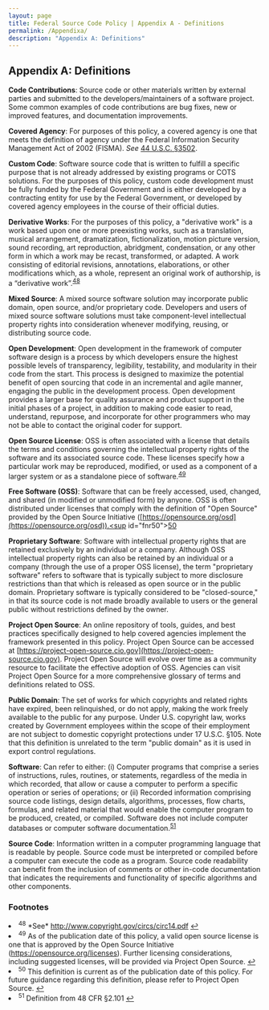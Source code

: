 ```yaml
---
layout: page
title: Federal Source Code Policy | Appendix A - Definitions
permalink: /Appendixa/
description: "Appendix A: Definitions"
---
```


## Appendix A: Definitions

**Code Contributions**: Source code or other materials written by external parties and submitted to the developers/maintainers of a software project. Some common examples of code contributions are bug fixes, new or improved features, and documentation improvements.

**Covered Agency**: For purposes of this policy, a covered agency is one that meets the definition of agency under the Federal Information Security Management Act of 2002 (FISMA). *See* [44 U.S.C. §3502](https://www.gpo.gov/fdsys/granule/USCODE-2011-title44/USCODE-2011-title44-chap35-subchapI-sec3502).

**Custom Code**: Software source code that is written to fulfill a specific purpose that is not already addressed by existing programs or COTS solutions. For the purposes of this policy, custom code development must be fully funded by the Federal Government and is either developed by a contracting entity for use by the Federal Government, or developed by covered agency employees in the course of their official duties.

**Derivative Works**: For the purposes of this policy, a "derivative work" is a work based upon one or more preexisting works, such as a translation, musical arrangement, dramatization, fictionalization, motion picture version, sound recording, art reproduction, abridgment, condensation, or any other form in which a work may be recast, transformed, or adapted. A work consisting of editorial revisions, annotations, elaborations, or other modifications which, as a whole, represent an original work of authorship, is a “derivative work”.<sup id="fnr48"><a href="#fn48">48</a></sup>

**Mixed Source**: A mixed source software solution may incorporate public domain, open source, and/or proprietary code. Developers and users of mixed source software solutions must take component-level intellectual property rights into consideration whenever modifying, reusing, or distributing source code.

**Open Development**: Open development in the framework of computer software design is a process by which developers ensure the highest possible levels of transparency, legibility, testability, and modularity in their code from the start. This process is designed to maximize the potential benefit of open sourcing that code in an incremental and agile manner, engaging the public in the development process. Open development provides a larger base for quality assurance and product support in the initial phases of a project, in addition to making code easier to read, understand, repurpose, and incorporate for other programmers who may not be able to contact the original coder for support.

**Open Source License**: OSS is often associated with a license that details the terms and conditions governing the intellectual property rights of the software and its associated source code. These licenses specify how a particular work may be reproduced, modified, or used as a component of a larger system or as a standalone piece of software.<sup id="fnr49"><a href="#fn49">49</a></sup>

**Free Software (OSS)**: Software that can be freely accessed, used, changed, and shared (in modified or unmodified form) by anyone. OSS is often distributed under licenses that comply with the definition of "Open Source" provided by the Open Source Initiative ([https://opensource.org/osd](https://opensource.org/osd)).<sup id="fnr50"><a href="#fn50">50</a></sup>

**Proprietary Software**: Software with intellectual property rights that are retained exclusively by an individual or a company. Although OSS intellectual property rights can also be retained by an individual or a company (through the use of a proper OSS license), the term "proprietary software" refers to software that is typically subject to more disclosure restrictions than that which is released as open source or in the public domain. Proprietary software is typically considered to be "closed-source," in that its source code is not made broadly available to users or the general public without restrictions defined by the owner.

**Project Open Source**: An online repository of tools, guides, and best practices specifically designed to help covered agencies implement the framework presented in this policy. Project Open Source can be accessed at [https://project-open-source.cio.gov](https://project-open-source.cio.gov). Project Open Source will evolve over time as a community resource to facilitate the effective adoption of OSS. Agencies can visit Project Open Source for a more comprehensive glossary of terms and definitions related to OSS.

**Public Domain**: The set of works for which copyrights and related rights have expired, been relinquished, or do not apply, making the work freely available to the public for any purpose. Under U.S. copyright law, works created by Government employees within the scope of their employment are not subject to domestic copyright protections under 17 U.S.C. §105. Note that this definition is unrelated to the term "public domain" as it is used in export control regulations.

**Software**: Can refer to either: (i) Computer programs that comprise a series of instructions, rules, routines, or statements, regardless of the media in which recorded, that allow or cause a computer to perform a specific operation or series of operations; or (ii) Recorded information comprising source code listings, design details, algorithms, processes, flow charts, formulas, and related material that would enable the computer program to be produced, created, or compiled. Software does not include computer databases or computer software documentation.<sup id="fnr51"><a href="#fn51">51</a></sup>

**Source Code**: Information written in a computer programming language that is readable by people. Source code must be interpreted or compiled before a computer can execute the code as a program. Source code readability can benefit from the inclusion of comments or other in-code documentation that indicates the requirements and functionality of specific algorithms and other components.

### Footnotes
<li id="fn48"><sup>48</sup> *See* <a href="http://www.copyright.gov/circs/circ14.pdf">http://www.copyright.gov/circs/circ14.pdf</a> <a href="#fnr48">&#8617;</a></li>
<li id="fn49"><sup>49</sup> As of the publication date of this policy, a valid open source license is one that is approved by the Open Source Initiative (<a href="https://opensource.org/licenses">https://opensource.org/licenses</a>). Further licensing considerations, including suggested licenses, will be provided via Project Open Source. <a href="#fnr49">&#8617;</a></li>
<li id="fn50"><sup>50</sup> This definition is current as of the publication date of this policy. For future guidance regarding this definition, please refer to Project Open Source. <a href="#fnr50">&#8617;</a></li>
<li id="fn51"><sup>51</sup> Definition from 48 CFR §2.101 <a href="#fnr51">&#8617;</a></li>
